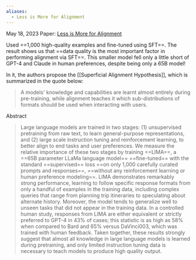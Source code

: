 ```yaml
---
aliases:
  - Less is More for Alignment
---
```

May 18, 2023
Paper: [Less is More for Alignment](https://arxiv.org/abs/2305.11206v1)


Used ==1,000 high-quality examples and fine-tuned using SFT==. The result shows us that ==data quality is the most important factor in performing alignment via SFT==. This smaller model fell only a little short of GPT-4 and Claude in human preferences, despite being only a 65B model!

In it, the authors propose the [[Superficial Alignment Hypothesis]], which is summarized in the quote below:
> A models' knowledge and capabilities are learnt almost entirely during pre-training, while alignment teaches it which sub-distributions of formats should be used when interacting with users.

Abstract
> Large language models are trained in two stages: (1) unsupervised pretraining from raw text, to learn general-purpose representations, and (2) large scale instruction tuning and reinforcement learning, to better align to end tasks and user preferences. We measure the relative importance of these two stages by training ==LIMA==, a ==65B parameter LLaMa language model== ==fine-tuned== with the standard ==supervised== loss ==on only 1,000 carefully curated prompts and responses==, ==without any reinforcement learning or human preference modeling==. LIMA demonstrates remarkably strong performance, learning to follow specific response formats from only a handful of examples in the training data, including complex queries that range from planning trip itineraries to speculating about alternate history. Moreover, the model tends to generalize well to unseen tasks that did not appear in the training data. In a controlled human study, responses from LIMA are either equivalent or strictly preferred to GPT-4 in 43% of cases; this statistic is as high as 58% when compared to Bard and 65% versus DaVinci003, which was trained with human feedback. Taken together, these results strongly suggest that almost all knowledge in large language models is learned during pretraining, and only limited instruction tuning data is necessary to teach models to produce high quality output.

